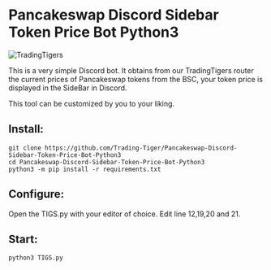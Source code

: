 # Pancakeswap Discord Sidebar Token Price Bot Python3
![TradingTigers](https://trading-tigers.com/logos/TradingTigers.png)  

This is a very simple Discord bot. It obtains from our TradingTigers router the current prices of Pancakeswap tokens from the BSC, your token price is displayed in the SideBar in Discord.  

This tool can be customized by you to your liking.   

## Install:
```shell 
git clone https://github.com/Trading-Tiger/Pancakeswap-Discord-Sidebar-Token-Price-Bot-Python3
cd Pancakeswap-Discord-Sidebar-Token-Price-Bot-Python3
python3 -m pip install -r requirements.txt
```
## Configure:
Open the TIGS.py with your editor of choice.
Edit line 12,19,20 and 21.

## Start:
```shell
python3 TIGS.py
```